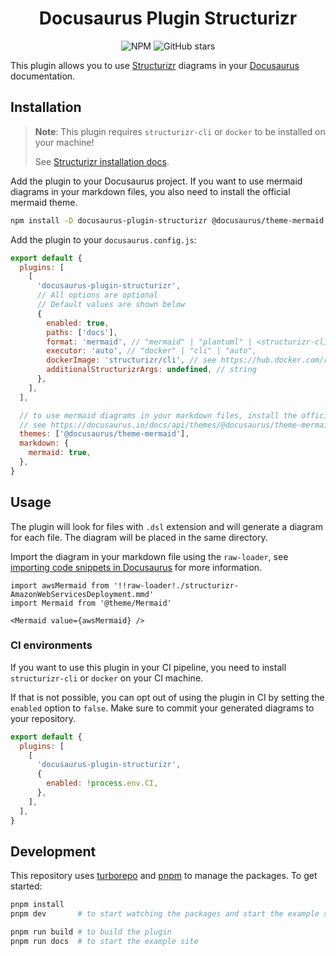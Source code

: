 <h1 align="center">Docusaurus Plugin Structurizr</h1>

<p align="center">
  <img alt="NPM" src="https://img.shields.io/npm/l/docusaurus-plugin-structurizr?style=for-the-badge">
  <img alt="GitHub stars" src="https://img.shields.io/github/stars/TimKolberger/docusaurus-plugin-structurizr?logo=github&style=for-the-badge">
</p>

This plugin allows you to use [Structurizr](https://structurizr.com/) diagrams in your
[Docusaurus](https://docusaurus.io/) documentation.

## Installation

> **Note**: This plugin requires `structurizr-cli` or `docker` to be installed on your machine!
>
> See [Structurizr installation docs](https://docs.structurizr.com/cli/installation).

Add the plugin to your Docusaurus project. If you want to use mermaid diagrams in your markdown
files, you also need to install the official mermaid theme.

```bash
npm install -D docusaurus-plugin-structurizr @docusaurus/theme-mermaid
```

Add the plugin to your `docusaurus.config.js`:

```js title="docusaurus.config.js"
export default {
  plugins: [
    [
      'docusaurus-plugin-structurizr',
      // All options are optional
      // Default values are shown below
      {
        enabled: true,
        paths: ['docs'],
        format: 'mermaid', // "mermaid" | "plantuml" | <structurizr-cli format: https://docs.structurizr.com/cli/export>
        executor: 'auto', // "docker" | "cli" | "auto",
        dockerImage: 'structurizr/cli', // see https://hub.docker.com/r/structurizr/cli
        additionalStructurizrArgs: undefined, // string
      },
    ],
  ],

  // to use mermaid diagrams in your markdown files, install the official mermaid theme
  // see https://docusaurus.io/docs/api/themes/@docusaurus/theme-mermaid
  themes: ['@docusaurus/theme-mermaid'],
  markdown: {
    mermaid: true,
  },
}
```

## Usage

The plugin will look for files with `.dsl` extension and will generate a diagram for each file. The
diagram will be placed in the same directory.

Import the diagram in your markdown file using the `raw-loader`, see
[importing code snippets in Docusaurus](https://docusaurus.io/docs/markdown-features/react#importing-code-snippets)
for more information.

```mdx
import awsMermaid from '!!raw-loader!./structurizr-AmazonWebServicesDeployment.mmd'
import Mermaid from '@theme/Mermaid'

<Mermaid value={awsMermaid} />
```

### CI environments

If you want to use this plugin in your CI pipeline, you need to install `structurizr-cli` or
`docker` on your CI machine.

If that is not possible, you can opt out of using the plugin in CI by setting the `enabled` option
to `false`. Make sure to commit your generated diagrams to your repository.

```js title="docusaurus.config.js"
export default {
  plugins: [
    [
      'docusaurus-plugin-structurizr',
      {
        enabled: !process.env.CI,
      },
    ],
  ],
}
```

## Development

This repository uses [turborepo](https://turbo.build/) and [pnpm](https://pnpm.io/) to manage the
packages. To get started:

```bash
pnpm install
pnpm dev       # to start watching the packages and start the example site

pnpm run build # to build the plugin
pnpm run docs  # to start the example site
```
